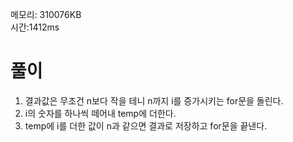 메모리: 310076KB<br>
시간:1412ms

# 풀이
1. 결과값은 무조건 n보다 작을 테니 n까지 i를 증가시키는 for문을 돌린다.
2. i의 숫자를 하나씩 떼어내 temp에 더한다.
3. temp에 i를 더한 값이 n과 같으면 결과로 저장하고 for문을 끝낸다.